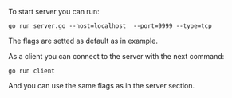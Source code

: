 To start server you can run:
```
go run server.go --host=localhost  --port=9999 --type=tcp 
```
The flags are setted as default as in example.

As a client you can connect to the server with the next command:
```
go run client
```
And you can use the same flags as in the server section.
